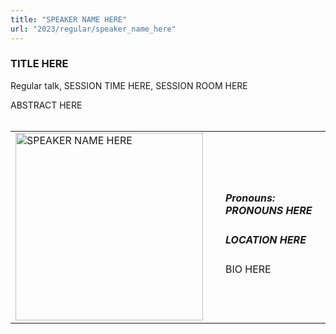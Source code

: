 ```yaml
---
title: "SPEAKER NAME HERE"
url: "2023/regular/speaker_name_here"
---
```


### TITLE HERE
Regular talk, SESSION TIME HERE, SESSION ROOM HERE

ABSTRACT HERE
<br><br>

<table>
  <tr><td><img width="300px" style="float: left; padding: 0px 20px 0px 0px;" 
           src="../../../../img/logo/logo_2023/logo_2023.png" alt="SPEAKER NAME HERE"></td>
  <td>
      <h5>Pronouns: PRONOUNS HERE</h5>
      <h5>LOCATION HERE</h5>
      BIO HERE
      </td></tr>

</table>


